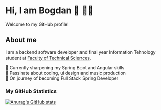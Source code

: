 # Hi, I am Bogdan :wave: 👨‍💻

Welcome to my GitHub profile! 

## About me

I am a backend software developer and final year Information Tehnology student at [Faculty of Technical Sciences](http://www.ftn.kg.ac.rs/). 

📘 Currently sharpening my Spring Boot and Angular skills <br>
💙 Passinate about coding, ui design and music production <br>
🚀 On journey of becoming Full Stack Spring Developer

### My GitHub Statistics

[![Anurag's GitHub stats](https://github-readme-stats.vercel.app/api?username=bogdanm01&show_icons=true&theme=github_dark&hide=stars,issues)](https://github.com/anuraghazra/github-readme-stats)

